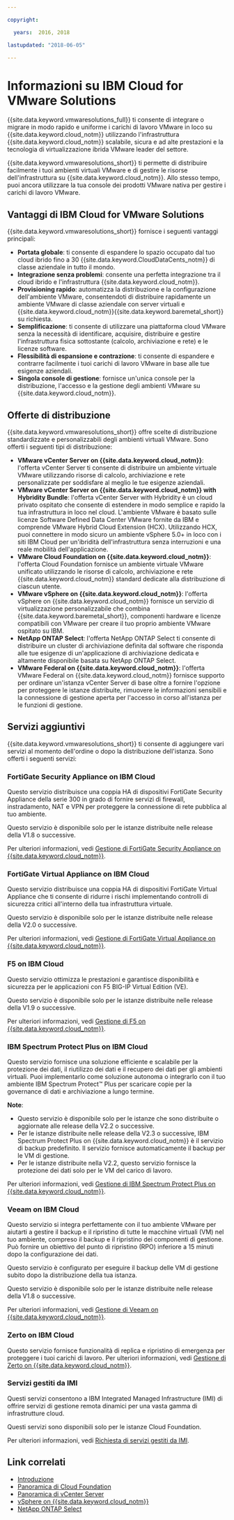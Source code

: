 ```yaml
---

copyright:

  years:  2016, 2018

lastupdated: "2018-06-05"

---
```


# Informazioni su IBM Cloud for VMware Solutions

{{site.data.keyword.vmwaresolutions_full}} ti consente di integrare o migrare in modo rapido e uniforme i carichi di lavoro VMware in loco su {{site.data.keyword.cloud_notm}} utilizzando l'infrastruttura {{site.data.keyword.cloud_notm}} scalabile, sicura e ad alte prestazioni e la tecnologia di virtualizzazione ibrida VMware leader del settore.

{{site.data.keyword.vmwaresolutions_short}} ti permette di distribuire facilmente i tuoi ambienti virtuali VMware e di gestire le risorse dell'infrastruttura su {{site.data.keyword.cloud_notm}}. Allo stesso tempo, puoi ancora utilizzare la tua console dei prodotti VMware nativa per gestire i carichi di lavoro VMware.

## Vantaggi di IBM Cloud for VMware Solutions

{{site.data.keyword.vmwaresolutions_short}} fornisce i seguenti vantaggi principali:
* **Portata globale**: ti consente di espandere lo spazio occupato dal tuo cloud ibrido fino a 30 {{site.data.keyword.CloudDataCents_notm}} di classe aziendale in tutto il mondo.
* **Integrazione senza problemi**: consente una perfetta integrazione tra il cloud ibrido e l'infrastruttura {{site.data.keyword.cloud_notm}}.
* **Provisioning rapido**: automatizza la distribuzione e la configurazione dell'ambiente VMware, consentendoti di distribuire rapidamente un ambiente VMware di classe aziendale con server virtuali e {{site.data.keyword.cloud_notm}}{{site.data.keyword.baremetal_short}} su richiesta.
* **Semplificazione**: ti consente di utilizzare una piattaforma cloud VMware senza la necessità di identificare, acquisire, distribuire e gestire l'infrastruttura fisica sottostante (calcolo, archiviazione e rete) e le licenze software.
* **Flessibilità di espansione e contrazione**: ti consente di espandere e contrarre facilmente i tuoi carichi di lavoro VMware in base alle tue esigenze aziendali.
* **Singola console di gestione**: fornisce un'unica console per la distribuzione, l'accesso e la gestione degli ambienti VMware su {{site.data.keyword.cloud_notm}}.

## Offerte di distribuzione

{{site.data.keyword.vmwaresolutions_short}} offre scelte di distribuzione standardizzate e personalizzabili degli ambienti virtuali VMware. Sono offerti i seguenti tipi di distribuzione:
* **VMware vCenter Server on {{site.data.keyword.cloud_notm}}**: l'offerta vCenter Server ti consente di distribuire un ambiente virtuale VMware utilizzando risorse di calcolo, archiviazione e rete personalizzate per soddisfare al meglio le tue esigenze aziendali.
* **VMware vCenter Server on {{site.data.keyword.cloud_notm}} with Hybridity Bundle**: l'offerta vCenter Server with Hybridity è un cloud privato ospitato che consente di estendere in modo semplice e rapido la tua infrastruttura in loco nel cloud. L'ambiente VMware è basato sulle licenze Software Defined Data Center VMware fornite da IBM e comprende VMware Hybrid Cloud Extension (HCX). Utilizzando HCX, puoi connettere in modo sicuro un ambiente vSphere 5.0+ in loco con i siti IBM Cloud per un'ibridità dell'infrastruttura senza interruzioni e una reale mobilità dell'applicazione.
* **VMware Cloud Foundation on {{site.data.keyword.cloud_notm}}**: l'offerta Cloud Foundation fornisce un ambiente virtuale VMware unificato utilizzando le risorse di calcolo, archiviazione e rete {{site.data.keyword.cloud_notm}} standard dedicate alla distribuzione di ciascun utente.
* **VMware vSphere on {{site.data.keyword.cloud_notm}}**: l'offerta vSphere on {{site.data.keyword.cloud_notm}} fornisce un servizio di virtualizzazione personalizzabile che combina {{site.data.keyword.baremetal_short}}, componenti hardware e licenze compatibili con VMware per creare il tuo proprio ambiente VMware ospitato su IBM.
* **NetApp ONTAP Select**: l'offerta NetApp ONTAP Select ti consente di distribuire un cluster di archiviazione definita dal software che risponda alle tue esigenze di un'applicazione di archiviazione dedicata e altamente disponibile basata su NetApp ONTAP Select.
* **VMware Federal on {{site.data.keyword.cloud_notm}}**: l'offerta VMware Federal on {{site.data.keyword.cloud_notm}} fornisce supporto per ordinare un'istanza vCenter Server di base oltre a fornire l'opzione per proteggere le istanze distribuite, rimuovere le informazioni sensibili e la connessione di gestione aperta per l'accesso in corso all'istanza per le funzioni di gestione.

## Servizi aggiuntivi

{{site.data.keyword.vmwaresolutions_short}} ti consente di aggiungere vari servizi al momento dell'ordine o dopo la distribuzione dell'istanza. Sono offerti i seguenti servizi:

### FortiGate Security Appliance on IBM Cloud

Questo servizio distribuisce una coppia HA di dispositivi FortiGate Security Appliance della serie 300 in grado di fornire servizi di firewall, instradamento, NAT e VPN per proteggere la connessione di rete pubblica al tuo ambiente.

Questo servizio è disponibile solo per le istanze distribuite nelle release della V1.8 o successive.

Per ulteriori informazioni, vedi [Gestione di FortiGate Security Appliance on {{site.data.keyword.cloud_notm}}](../services/managingfsa.html).

### FortiGate Virtual Appliance on IBM Cloud

Questo servizio distribuisce una coppia HA di dispositivi FortiGate Virtual Appliance che ti consente di ridurre i rischi implementando controlli di sicurezza critici all'interno della tua infrastruttura virtuale.

Questo servizio è disponibile solo per le istanze distribuite nelle release della V2.0 o successive.

Per ulteriori informazioni, vedi [Gestione di FortiGate Virtual Appliance on {{site.data.keyword.cloud_notm}}](../services/managingfortinetvm.html).

### F5 on IBM Cloud

Questo servizio ottimizza le prestazioni e garantisce disponibilità e sicurezza per le applicazioni con F5 BIG-IP Virtual Edition (VE).

Questo servizio è disponibile solo per le istanze distribuite nelle release della V1.9 o successive.

Per ulteriori informazioni, vedi [Gestione di F5 on {{site.data.keyword.cloud_notm}}](../services/managing_f5.html).

### IBM Spectrum Protect Plus on IBM Cloud

Questo servizio fornisce una soluzione efficiente e scalabile per la protezione dei dati, il riutilizzo dei dati e il recupero dei dati per gli ambienti virtuali. Puoi implementarlo come soluzione autonoma o integrarlo con il tuo ambiente IBM Spectrum Protect&trade; Plus per scaricare copie per la governance di dati e archiviazione a lungo termine.

**Note**:
* Questo servizio è disponibile solo per le istanze che sono distribuite o aggiornate alle release della V2.2 o successive.
* Per le istanze distribuite nelle release della V2.3 o successive, IBM Spectrum Protect Plus on {{site.data.keyword.cloud_notm}} è il servizio di backup predefinito. Il servizio fornisce automaticamente il backup per le VM di gestione.
* Per le istanze distribuite nella V2.2, questo servizio fornisce la protezione dei dati solo per le VM del carico di lavoro.

Per ulteriori informazioni, vedi [Gestione di IBM Spectrum Protect Plus on {{site.data.keyword.cloud_notm}}](../services/managingspp.html).

### Veeam on IBM Cloud

Questo servizio si integra perfettamente con il tuo ambiente VMware per aiutarti a gestire il backup e il ripristino di tutte le macchine virtuali (VM) nel tuo ambiente, compreso il backup e il ripristino dei componenti di gestione. Può fornire un obiettivo del punto di ripristino (RPO) inferiore a 15 minuti dopo la configurazione dei dati.

Questo servizio è configurato per eseguire il backup delle VM di gestione subito dopo la distribuzione della tua istanza.

Questo servizio è disponibile solo per le istanze distribuite nelle release della V1.8 o successive.

Per ulteriori informazioni, vedi [Gestione di Veeam on {{site.data.keyword.cloud_notm}}](../services/managingveeam.html).

### Zerto on IBM Cloud

Questo servizio fornisce funzionalità di replica e ripristino di emergenza per proteggere i tuoi carichi di lavoro. Per ulteriori informazioni, vedi [Gestione di Zerto on {{site.data.keyword.cloud_notm}}](../services/managingzertodr.html).

### Servizi gestiti da IMI

Questi servizi consentono a IBM Integrated Managed Infrastructure (IMI) di offrire servizi di gestione remota dinamici per una vasta gamma di infrastrutture cloud.

Questi servizi sono disponibili solo per le istanze Cloud Foundation.

Per ulteriori informazioni, vedi [Richiesta di servizi gestiti da IMI](../services/managing_imi.html).

## Link correlati

* [Introduzione](../index.html)
* [Panoramica di Cloud Foundation](../sddc/sd_cloudfoundationoverview.html)
* [Panoramica di vCenter Server](../vcenter/vc_vcenterserveroverview.html)
* [vSphere on {{site.data.keyword.cloud_notm}}](../vsphere/vs_planning.html)
* [NetApp ONTAP Select](../netapp/np_netappoverview.html)

